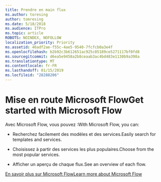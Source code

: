 ```yaml
---
title: Prendre en main flux
ms.author: toresing
author: tomresing
ms.date: 5/18/2018
ms.audience: ITPro
ms.topic: article
ROBOTS: NOINDEX, NOFOLLOW
localization_priority: Priority
ms.assetid: 46adf2ae-f55c-4ae5-9540-7fcfcb0a3e4f
ms.openlocfilehash: b2b92c3b612651ac925c05189ce5271117bf0fd8
ms.sourcegitcommit: d6ea5e9458a2b8ceaab3ac4bd483e1130b9a398a
ms.translationtype: MT
ms.contentlocale: fr-FR
ms.lasthandoff: 01/15/2019
ms.locfileid: "28288206"
---
```

# <a name="get-started-with-microsoft-flow"></a><span data-ttu-id="f74ef-102">Mise en route Microsoft Flow</span><span class="sxs-lookup"><span data-stu-id="f74ef-102">Get started with Microsoft Flow</span></span>

<span data-ttu-id="f74ef-103">Avec Microsoft Flow, vous pouvez :</span><span class="sxs-lookup"><span data-stu-id="f74ef-103">With Microsoft Flow, you can:</span></span>
  
- <span data-ttu-id="f74ef-104">Recherchez facilement des modèles et des services.</span><span class="sxs-lookup"><span data-stu-id="f74ef-104">Easily search for templates and services.</span></span>
    
- <span data-ttu-id="f74ef-105">Choisissez à partir des services les plus populaires.</span><span class="sxs-lookup"><span data-stu-id="f74ef-105">Choose from the most popular services.</span></span>
    
- <span data-ttu-id="f74ef-106">Afficher un aperçu de chaque flux.</span><span class="sxs-lookup"><span data-stu-id="f74ef-106">See an overview of each flow.</span></span>
    
[<span data-ttu-id="f74ef-107">En savoir plus sur Microsoft Flow</span><span class="sxs-lookup"><span data-stu-id="f74ef-107">Learn more about Microsoft Flow</span></span>](https://go.microsoft.com/fwlink/?linkid=874446)
  

